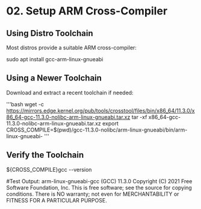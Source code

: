 # 02. Setup ARM Cross-Compiler

## Using Distro Toolchain

Most distros provide a suitable ARM cross-compiler:

sudo apt install gcc-arm-linux-gnueabi

## Using a Newer Toolchain

Download and extract a recent toolchain if needed:

'''bash
wget -c https://mirrors.edge.kernel.org/pub/tools/crosstool/files/bin/x86_64/11.3.0/x86_64-gcc-11.3.0-nolibc-arm-linux-gnueabi.tar.xz
tar -xf x86_64-gcc-11.3.0-nolibc-arm-linux-gnueabi.tar.xz
export CROSS_COMPILE=$(pwd)/gcc-11.3.0-nolibc/arm-linux-gnueabi/bin/arm-linux-gnueabi-
'''

## Verify the Toolchain

${CROSS_COMPILE}gcc --version

#Test Output:
arm-linux-gnueabi-gcc (GCC) 11.3.0
Copyright (C) 2021 Free Software Foundation, Inc.
This is free software; see the source for copying conditions.  There is NO
warranty; not even for MERCHANTABILITY or FITNESS FOR A PARTICULAR PURPOSE.

